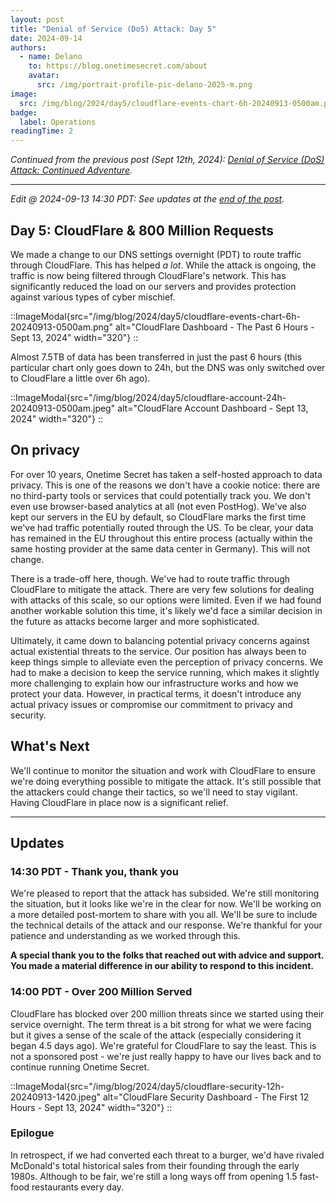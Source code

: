 ```yaml
---
layout: post
title: "Denial of Service (DoS) Attack: Day 5"
date: 2024-09-14
authors:
  - name: Delano
    to: https://blog.onetimesecret.com/about
    avatar:
      src: /img/portrait-profile-pic-delano-2025-m.png
image:
  src: /img/blog/2024/day5/cloudflare-events-chart-6h-20240913-0500am.png
badge:
  label: Operations
readingTime: 2
---
```



_Continued from the previous post (Sept 12th, 2024): [Denial of Service (DoS) Attack: Continued Adventure](/posts/2024-09-12-ddos-day-4)._

---

_Edit @ 2024-09-13 14:30 PDT: See updates at the [end of the post](#updates)._


## Day 5: CloudFlare & 800 Million Requests

We made a change to our DNS settings overnight (PDT) to route traffic through CloudFlare. This has helped _a lot_. While the attack is ongoing, the traffic is now being filtered through CloudFlare's network. This has significantly reduced the load on our servers and provides protection against various types of cyber mischief.

::ImageModal{src="/img/blog/2024/day5/cloudflare-events-chart-6h-20240913-0500am.png" alt="CloudFlare Dashboard - The Past 6 Hours - Sept 13, 2024" width="320"}
::

Almost 7.5TB of data has been transferred in just the past 6 hours (this particular chart only goes down to 24h, but the DNS was only switched over to CloudFlare a little over 6h ago).

::ImageModal{src="/img/blog/2024/day5/cloudflare-account-24h-20240913-0500am.jpeg" alt="CloudFlare Account Dashboard - Sept 13, 2024" width="320"}
::

## On privacy

For over 10 years, Onetime Secret has taken a self-hosted approach to data privacy. This is one of the reasons we don't have a cookie notice: there are no third-party tools or services that could potentially track you. We don't even use browser-based analytics at all (not even PostHog). We've also kept our servers in the EU by default, so CloudFlare marks the first time we've had traffic potentially routed through the US. To be clear, your data has remained in the EU throughout this entire process (actually within the same hosting provider at the same data center in Germany). This will not change.

There is a trade-off here, though. We've had to route traffic through CloudFlare to mitigate the attack. There are very few solutions for dealing with attacks of this scale, so our options were limited. Even if we had found another workable solution this time, it's likely we'd face a similar decision in the future as attacks become larger and more sophisticated.

Ultimately, it came down to balancing potential privacy concerns against actual existential threats to the service. Our position has always been to keep things simple to alleviate even the perception of privacy concerns. We had to make a decision to keep the service running, which makes it slightly more challenging to explain how our infrastructure works and how we protect your data. However, in practical terms, it doesn't introduce any actual privacy issues or compromise our commitment to privacy and security.

## What's Next

We'll continue to monitor the situation and work with CloudFlare to ensure we're doing everything possible to mitigate the attack. It's still possible that the attackers could change their tactics, so we'll need to stay vigilant. Having CloudFlare in place now is a significant relief.

---

## Updates

### 14:30 PDT - Thank you, thank you

We're pleased to report that the attack has subsided. We're still monitoring the situation, but it looks like we're in the clear for now. We'll be working on a more detailed post-mortem to share with you all. We'll be sure to include the technical details of the attack and our response. We're thankful for your patience and understanding as we worked through this.

**A special thank you to the folks that reached out with advice and support. You made a material difference in our ability to respond to this incident.**

### 14:00 PDT - Over 200 Million Served

CloudFlare has blocked over 200 million threats since we started using their service overnight. The term threat is a bit strong for what we were facing but it gives a sense of the scale of the attack (especially considering it began 4.5 days ago). We're grateful for CloudFlare to say the least. This is not a sponsored post - we're just really happy to have our lives back and to continue running Onetime Secret.


::ImageModal{src="/img/blog/2024/day5/cloudflare-security-12h-20240913-1420.jpeg" alt="CloudFlare Security Dashboard - The First 12 Hours - Sept 13, 2024" width="320"}
::

### Epilogue

In retrospect, if we had converted each threat to a burger, we'd have rivaled McDonald's total historical sales from their founding through the early 1980s. Although to be fair, we're still a long ways off from opening 1.5 fast-food restaurants every day.
